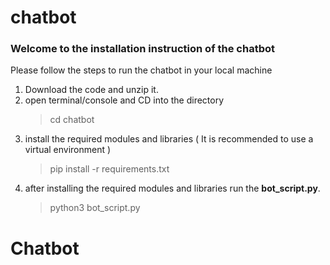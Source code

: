 # chatbot
### Welcome to the installation instruction of the chatbot
Please follow the steps to run the chatbot in your local machine 

1. Download the code and unzip it.
2. open terminal/console and CD into the directory
   > cd chatbot
3. install the required modules and libraries ( It is recommended to use a virtual environment )
   > pip install -r requirements.txt
4. after installing the required modules and libraries run the **bot_script.py**.
   > python3 bot_script.py
# Chatbot

